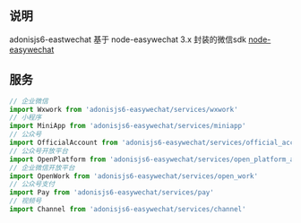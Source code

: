 ## 说明
adonisjs6-eastwechat 基于 node-easywechat 3.x 封装的微信sdk
[node-easywechat](https://github.com/hpyer/node-easywechat)

##  服务
```javascript
// 企业微信
import Wxwork from 'adonisjs6-easywechat/services/wxwork'
// 小程序
import MiniApp from 'adonisjs6-easywechat/services/miniapp'
// 公众号
import OfficialAccount from 'adonisjs6-easywechat/services/official_account'
// 公众号开放平台
import OpenPlatform from 'adonisjs6-easywechat/services/open_platform_app'
// 企业微信开放平台
import OpenWork from 'adonisjs6-easywechat/services/open_work'
// 公众号支付
import Pay from 'adonisjs6-easywechat/services/pay'
// 视频号
import Channel from 'adonisjs6-easywechat/services/channel'
```
